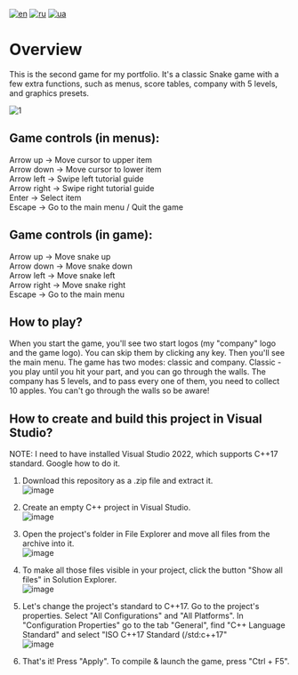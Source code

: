 [![en](https://img.shields.io/badge/Language-English-red.svg)](https://github.com/demianblogan/Game-Console_Snake/edit/main/README.md)
[![ru](https://img.shields.io/badge/Language-Russian-blue.svg)](https://github.com/demianblogan/Game-Console_Snake/blob/main/README.ru.md)
[![ua](https://img.shields.io/badge/Language-Ukrainian-green.svg)](https://github.com/demianblogan/Game-Console_Snake/blob/main/README.ua.md)

# Overview
This is the second game for my portfolio. It's a classic Snake game with a few extra functions, such as menus, score tables, company with 5 levels, and graphics presets.

![1](https://github.com/demianblogan/Game-Console_Snake/assets/105989117/6366a978-9c50-4139-8ec0-bc563450f89e)

## **Game controls (in menus):**<br />
Arrow up    -> Move cursor to upper item<br />
Arrow down  -> Move cursor to lower item<br />
Arrow left  -> Swipe left tutorial guide<br />
Arrow right -> Swipe right tutorial guide<br />
Enter       -> Select item<br />
Escape      -> Go to the main menu / Quit the game<br />

## **Game controls (in game):**<br />
Arrow up    -> Move snake up<br />
Arrow down  -> Move snake down<br />
Arrow left  -> Move snake left<br />
Arrow right -> Move snake right<br />
Escape      -> Go to the main menu<br />

## **How to play?**<br />
When you start the game, you'll see two start logos (my "company" logo and the game logo). You can skip them by clicking any key. Then you'll see the main menu. The game has two modes: classic and company. Classic - you play until you hit your part, and you can go through the walls. The company has 5 levels, and to pass every one of them, you need to collect 10 apples. You can't go through the walls so be aware!

## **How to create and build this project in Visual Studio?**<br />
NOTE: I need to have installed Visual Studio 2022, which supports C++17 standard. Google how to do it.<br />

1. Download this repository as a .zip file and extract it.<br />
![image](https://github.com/demianblogan/Game-Console_Snake/assets/105989117/caa1594d-2431-4a75-9ac6-bdd0313911b8)

2. Create an empty C++ project in Visual Studio.<br />
![image](https://github.com/demianblogan/Game-Console_Snake/assets/105989117/cbe4365d-a216-415e-be7a-3e93a2ca1325)

3. Open the project's folder in File Explorer and move all files from the archive into it.<br />
![image](https://github.com/demianblogan/Game-Console_Snake/assets/105989117/68cf7224-f600-4c2a-835b-c407ccdc367d)

4. To make all those files visible in your project, click the button "Show all files" in Solution Explorer.<br />
![image](https://github.com/demianblogan/Game-Console_Snake/assets/105989117/7e145faf-8aa6-4cef-8550-7dd5f16182b3)

5. Let's change the project's standard to C++17. Go to the project's properties. Select "All Configurations" and "All Platforms". In "Configuration Properties" go to the tab "General", find "C++ Language Standard" and select "ISO C++17 Standard (/std:c++17"<br />
![image](https://github.com/demianblogan/Game-Console_Snake/assets/105989117/f468265d-2ad4-4c5a-9b53-4c942198646d)

6. That's it! Press "Apply". To compile & launch the game, press "Ctrl + F5".
